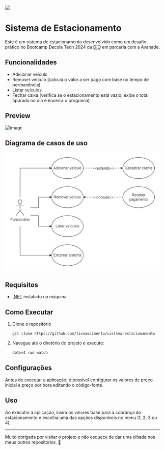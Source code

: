 
<img src="https://hermes.dio.me/tracks/6bb40420-5f89-4902-8df7-3399674d9d84.png" height=100>

# Sistema de Estacionamento

Este é um sistema de estacionamento desenvolvido como um desafio prático no Bootcamp Decola Tech 2024 da [DIO](https://www.dio.me/) em parceria com a Avanade.

## Funcionalidades

- Adicionar veículo
- Remover veículo (calcula o valor a ser pago com base no tempo de permanência)
- Listar veículos
- Fechar caixa (verifica se o estacionamento está vazio, exibe o total apurado no dia e encerra o programa)

## Preview

![image](https://github.com/livnascimento/sistema-estacionamento/assets/51425339/254accc1-7a77-4b2f-8067-60a7fa3453d3)

## Diagrama de casos de uso

![](./diagrama-casos-de-uso.jpg)

## Requisitos

- [.NET](https://dotnet.microsoft.com/download) instalado na máquina

## Como Executar

1. Clone o repositório
   ```bash
   git clone https://github.com/livnascimento/sistema-estacionamento
   ```

2. Navegue até o diretório do projeto e execute:
   ```bash
   dotnet run watch
   ```

## Configurações

Antes de executar a aplicação, é possível configurar os valores de preço inicial e preço por hora editando o código-fonte.

## Uso

Ao executar a aplicação, insira os valores base para a cobrança do estacionamento e escolha uma das opções disponíveis no menu (1, 2, 3 ou 4).

---

Muito obrigada por visitar o projeto e não esquece de dar uma olhada nos meus outros repositórios. 💜

